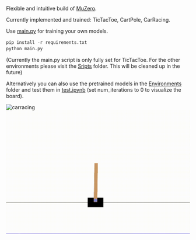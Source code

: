 Flexible and intuitive build of [MuZero](https://arxiv.org/pdf/1911.08265.pdf).

Currently implemented and trained: TicTacToe, CartPole, CarRacing.

Use [main.py](https://github.com/foersterrobert/AlphaZero/blob/master/main.py) for training your own models.

```python
pip install -r requirements.txt
python main.py
```

(Currently the main.py script is only fully set for TicTacToe. For the other environments please visit the [Sripts](https://github.com/foersterrobert/MuZero/tree/master/Scripts) folder. This will be cleaned up in the future)

Alternatively you can also use the pretrained models in the [Environments](https://github.com/foersterrobert/MuZero/tree/master/Environments) folder and test them in [test.ipynb](https://github.com/foersterrobert/MuZero/blob/master/test.ipynb)
(set num_iterations to 0 to visualize the board).

![carracing](https://raw.githubusercontent.com/foersterrobert/MuZero/master/assets/carracing.gif)
![cartpole](https://raw.githubusercontent.com/foersterrobert/MuZero/master/assets/cartpole.gif)
